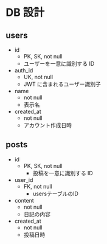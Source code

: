 # DB 設計

## users

- id
  - PK, SK, not null
  - ユーザーを一意に識別する ID
- auth_id
  - UK, not null
  - JWT に含まれるユーザー識別子
- name
  - not null
  - 表示名
- created_at
  - not null
  - アカウント作成日時

## posts

- id
  - PK, SK, not null
    - 投稿を一意に識別する ID
- user_id
  - FK, not null
    - usersテーブルのID
- content
  - not null
  - 日記の内容
- created_at
  - not null
  - 投稿日時

